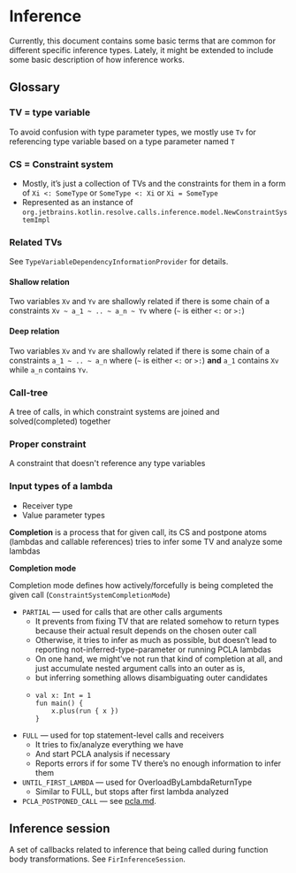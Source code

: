 # Inference

Currently, this document contains some basic terms that are common for different specific inference types.
Lately, it might be extended to include some basic description of how inference works.

## Glossary
### TV = type variable
To avoid confusion with type parameter types, we mostly use `Tv` for referencing type variable based on a type parameter named `T`
### CS = Constraint system
- Mostly, it’s just a collection of TVs and the constraints for them in a form of `Xi <: SomeType` or `SomeType <: Xi` or `Xi = SomeType`
- Represented as an instance of `org.jetbrains.kotlin.resolve.calls.inference.model.NewConstraintSystemImpl`

### Related TVs

See `TypeVariableDependencyInformationProvider` for details.

#### Shallow relation
Two variables `Xv` and `Yv` are shallowly related if there is some chain of a constraints
`Xv ~ a_1 ~ .. ~ a_n ~ Yv` where (`~` is either `<:` or `>:`)

#### Deep relation
Two variables `Xv` and `Yv` are shallowly related if there is some chain of a constraints
`a_1 ~ .. ~ a_n` where (`~` is either `<:` or `>:`) **and** `a_1` contains `Xv` while `a_n` contains `Yv`.

### Call-tree
A tree of calls, in which constraint systems are joined and solved(completed) together
### Proper constraint
A constraint that doesn't reference any type variables
### Input types of a lambda
- Receiver type
- Value parameter types

**Completion** is a process that for given call, its CS and postpone atoms (lambdas and callable references) tries to infer some TV and analyze some lambdas

**Completion mode**

Completion mode defines how actively/forcefully is being completed the given call (`ConstraintSystemCompletionMode`)
* `PARTIAL` — used for calls that are other calls arguments
    * It prevents from fixing TV that are related somehow to return types because their actual result depends on the chosen outer call
    * Otherwise, it tries to infer as much as possible, but doesn’t lead to reporting not-inferred-type-parameter or running PCLA lambdas
    * On one hand, we might’ve not run that kind of completion at all, and just accumulate nested argument calls into an outer as is, 
    * but inferring something allows disambiguating outer candidates
    * ```
      val x: Int = 1
      fun main() {
          x.plus(run { x })
      }
      ```
* `FULL` — used for top statement-level calls and receivers
    * It tries to fix/analyze everything we have
    * And start PCLA analysis if necessary
    * Reports errors if for some TV there’s no enough information to infer them
* `UNTIL_FIRST_LAMBDA` — used for OverloadByLambdaReturnType
    * Similar to FULL, but stops after first lambda analyzed
* `PCLA_POSTPONED_CALL` — see [pcla.md](pcla.md).

## Inference session

A set of callbacks related to inference that being called during function body transformations.
See `FirInferenceSession`.
